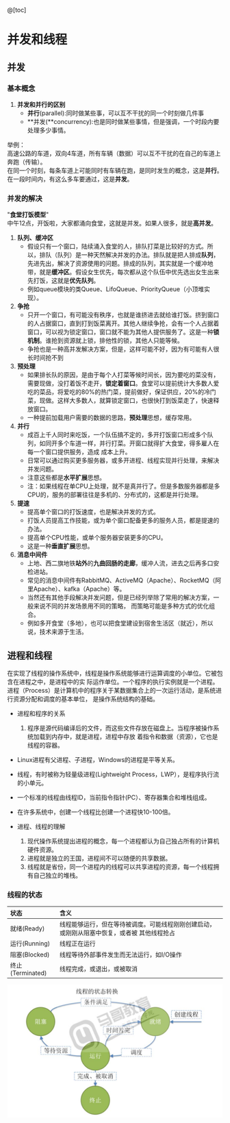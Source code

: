 @[toc]

# 并发和线程

## 并发

### 基本概念

1. **并发和并行的区别**  
    * **并行**(parallel):同时做某些事，可以互不干扰的同一个时刻做几件事
    * **并发(**concurrency):也是同时做某些事情，但是强调，一个时段内要处理多少事情。

举例：  
高速公路的车道，双向4车道，所有车辆（数据）可以互不干扰的在自己的车道上奔跑（传输）。  
在同一个时刻，每条车道上可能同时有车辆在跑，是同时发生的概念，这是**并行**。  
在一段时间内，有这么多车要通过，这是**并发**。  

### 并发的解决

"**食堂打饭模型**"  
中午12点，开饭啦，大家都涌向食堂，这就是并发。如果人很多，就是**高并发**。  

1. **队列、缓冲区**  
    * 假设只有一个窗口，陆续涌入食堂的人，排队打菜是比较好的方式。所以，排队（队列）是一种天然解决并发的办法。排队就是把人排成**队列**，先进先出，解决了资源使用的问题。排成的队列，其实就是一个缓冲地带，就是**缓冲区**。假设女生优先，每次都从这个队伍中优先选出女生出来先打饭，这就是**优先队列**。  
    * 例如queue模块的类Queue、LifoQueue、PriorityQueue（小顶堆实现）。  
2. **争抢**  
    * 只开一个窗口，有可能没有秩序，也就是谁挤进去就给谁打饭。挤到窗口的人占据窗口，直到打到饭菜离开。其他人继续争抢，会有一个人占据着窗口，可以视为锁定窗口，窗口就不能为其他人提供服务了。这是一种**锁机制**。谁抢到资源就上锁，排他性的锁，其他人只能等候。  
    * 争抢也是一种高并发解决方案，但是，这样可能不好，因为有可能有人很长时间抢不到  
3. **预处理**  
    * 如果排长队的原因，是由于每个人打菜等候时间长，因为要吃的菜没有，需要现做，没打着饭不走开，**锁定着窗口**。食堂可以提前统计大多数人爱吃的菜品，将爱吃的80%的热门菜，提前做好，保证供应，20%的冷门菜，现做。这样大多数人，就算锁定窗口，也很快打到饭菜走了，快速释放窗口。
    * 一种提前加载用户需要的数据的思路，**预处理**思想，缓存常用。  
4. **并行**  
    * 成百上千人同时来吃饭，一个队伍搞不定的，多开打饭窗口形成多个队列，如同开多个车道一样，并行打菜。开窗口就得扩大食堂，得多雇人在每一个窗口提供服务，造成 成本上升。  
    * 日常可以通过购买更多服务器，或多开进程、线程实现并行处理，来解决并发问题。  
    * 注意这些都是**水平扩展**思想。  
    * 注：如果线程在单CPU上处理，就不是真并行了。但是多数服务器都是多CPU的，服务的部署往往是多机的、分布式的，这都是并行处理。  
5. **提速**  
    * 提高单个窗口的打饭速度，也是解决并发的方式。  
    * 打饭人员提高工作技能，或为单个窗口配备更多的服务人员，都是提速的办法。
    * 提高单个CPU性能，或单个服务器安装更多的CPU。
    * 这是一种**垂直扩展**思想。  
6. **消息中间件**  
    * 上地、西二旗地铁**站外**的**九曲回肠的走廊**，缓冲人流，进去之后再多口安检进站。  
    * 常见的消息中间件有RabbitMQ、ActiveMQ（Apache）、RocketMQ（阿里Apache）、kafka（Apache）等。  
    * 当然还有其他手段解决并发问题，但是已经列举除了常用的解决方案，一般来说不同的并发场景用不同的策略， 而策略可能是多种方式的优化组合。  
    * 例如多开食堂（多地），也可以把食堂建设到宿舍生活区（就近），所以说，技术来源于生活。  

## 进程和线程

在实现了线程的操作系统中，线程是操作系统能够进行运算调度的小单位。它被包含在进程之中，是进程中的实 际运作单位。一个程序的执行实例就是一个进程。  
进程（Process）是计算机中的程序关于某数据集合上的一次运行活动，是系统进行资源分配和调度的基本单位， 是操作系统结构的基础。  

* 进程和程序的关系  
    1. 程序是源代码编译后的文件，而这些文件存放在磁盘上。当程序被操作系统加载到内存中，就是进程，进程中存放 着指令和数据（资源），它也是线程的容器。
* Linux进程有父进程、子进程，Windows的进程是平等关系。  
* 线程，有时被称为轻量级进程(Lightweight Process，LWP），是程序执行流的小单元。  
* 一个标准的线程由线程ID，当前指令指针(PC）、寄存器集合和堆栈组成。  
* 在许多系统中，创建一个线程比创建一个进程快10-100倍。  

* 进程、线程的理解  
    1. 现代操作系统提出进程的概念，每一个进程都认为自己独占所有的计算机硬件资源。  
    2. 进程就是独立的王国，进程间不可以随便的共享数据。  
    3. 线程就是省份，同一个进程内的线程可以共享进程的资源，每一个线程拥有自己独立的堆栈。  

### 线程的状态

|状态|含义|
|:---|:---|
就绪(Ready)|线程能够运行，但在等待被调度。可能线程刚刚创建启动，或刚刚从阻塞中恢复，或者被 其他线程抢占
运行(Running)|线程正在运行
阻塞(Blocked)|线程等待外部事件发生而无法运行，如I/O操作
终止(Terminated)|线程完成，或退出，或被取消

![threading_001](https://raw.githubusercontent.com/1263351411/xdd.github.io/master/img/python/threading_001.jpg)




























